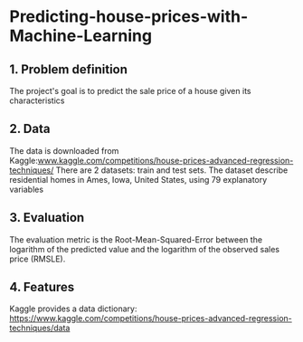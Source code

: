 # Predicting-house-prices-with-Machine-Learning

## 1. Problem definition
The project's goal is to predict the sale price of a house given its characteristics

## 2. Data
The data is downloaded from Kaggle:www.kaggle.com/competitions/house-prices-advanced-regression-techniques/
There are 2 datasets: train and test sets. 
The dataset describe residential homes in Ames, Iowa, United States, using 79 explanatory variables

## 3. Evaluation
The evaluation metric is the Root-Mean-Squared-Error between the logarithm of the predicted value and the logarithm of the observed sales price (RMSLE).

## 4. Features
Kaggle provides a data dictionary: https://www.kaggle.com/competitions/house-prices-advanced-regression-techniques/data
